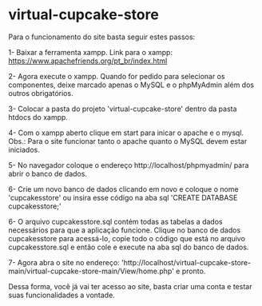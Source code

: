 # virtual-cupcake-store

Para o funcionamento do site basta seguir estes passos:

1- Baixar a ferramenta xampp.
Link para o xampp: https://www.apachefriends.org/pt_br/index.html

2- Agora execute o xampp. Quando for pedido para selecionar os componentes, deixe marcado apenas o MySQL e o phpMyAdmin além dos outros obrigatórios.

3- Colocar a pasta do projeto 'virtual-cupcake-store' dentro da pasta htdocs do xampp.

4- Com o xampp aberto clique em start para inicar o apache e o mysql.
Obs.: Para o site funcionar tanto o apache quanto o MySQL devem estar iniciados.

5- No navegador coloque o endereço http://localhost/phpmyadmin/ para abrir o banco de dados.

6- Crie um novo banco de dados clicando em novo e coloque o nome 'cupcakesstore' ou insira esse código na aba sql 'CREATE DATABASE cupcakesstore;'

6- O arquivo cupcakesstore.sql contém todas as tabelas a dados necessários para que a aplicação funcione.
    Clique no banco de dados cupcakesstore para acessá-lo, copie todo o código que está no arquivo cupcakesstore.sql e então cole e execute na aba sql do banco de dados.

7- Agora abra o site no endereço: 'http://localhost/virtual-cupcake-store-main/virtual-cupcake-store-main/View/home.php' e pronto.

Dessa forma, você já vai ter acesso ao site, basta criar uma conta e testar suas funcionalidades a vontade.
